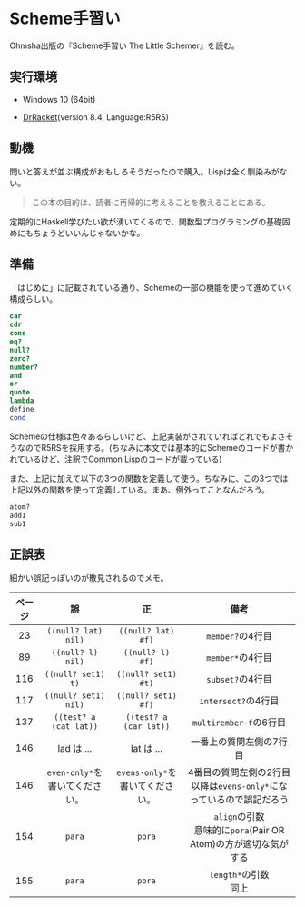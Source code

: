 # Scheme手習い

Ohmsha出版の『Scheme手習い The Little Schemer』を読む。

## 実行環境

- Windows 10 (64bit)

- [DrRacket](https://racket-lang.org/)(version 8.4, Language:R5RS)

## 動機

問いと答えが並ぶ構成がおもしろそうだったので購入。Lispは全く馴染みがない。

> この本の目的は、読者に再帰的に考えることを教えることにある。

定期的にHaskell学びたい欲が湧いてくるので、関数型プログラミングの基礎固めにもちょうどいいんじゃないかな。

## 準備

「はじめに」に記載されている通り、Schemeの一部の機能を使って進めていく構成らしい。

```scheme
car
cdr
cons
eq?
null?
zero?
number?
and
or
quote
lambda
define
cond
```

Schemeの仕様は色々あるらしいけど、上記実装がされていればどれでもよさそうなのでR5RSを採用する。(ちなみに本文では基本的にSchemeのコードが書かれているけど、注釈でCommon Lispのコードが載っている)

また、上記に加えて以下の3つの関数を定義して使う。ちなみに、この3つでは上記以外の関数を使って定義している。まあ、例外ってことなんだろう。

```scheme
atom?
add1
sub1
```

## 正誤表

細かい誤記っぽいのが散見されるのでメモ。

| ページ | 誤                      | 正                      | 備考                                                |
|:---:|:----------------------:|:----------------------:|:-------------------------------------------------:|
| 23  | `((null? lat) nil)`    | `((null? lat) #f)`     | `member?`の4行目                                     |
| 89  | `((null? l) nil)`      | `((null? l) #f)`       | `member*`の4行目                                     |
| 116 | `((null? set1) t)`     | `((null? set1) #t)`    | `subset?`の4行目                                     |
| 117 | `((null? set1) nil)`   | `((null? set1) #f)`    | `intersect?`の4行目                                  |
| 137 | `((test? a (cat lat))` | `((test? a (car lat))` | `multirember-f`の6行目                               |
| 146 | lad は ...              | lat は ...              | 一番上の質問左側の7行目                                      |
| 146 | `even-only*`を書いてください。  | `evens-only*`を書いてください。 | 4番目の質問左側の2行目<br/>以降は`evens-only*`になっているので誤記だろう    |
| 154 | `para`                 | `pora`                 | `align`の引数<br/>意味的に`pora`(Pair OR Atom)の方が適切な気がする |
| 155 | `para`                 | `pora`                 | `length*`の引数<br/>同上                               |
